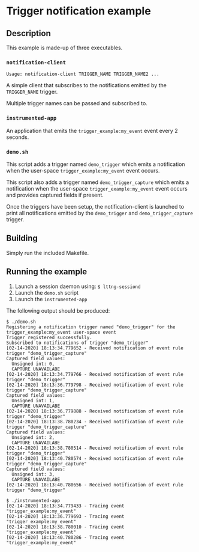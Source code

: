 # Trigger notification example

## Description
This example is made-up of three executables.

### `notification-client`

```
Usage: notification-client TRIGGER_NAME TRIGGER_NAME2 ...
```

A simple client that subscribes to the notifications emitted by the `TRIGGER_NAME` trigger.

Multiple trigger names can be passed and subscribed to.


### `instrumented-app`

An application that emits the `trigger_example:my_event` event every 2 seconds.

### `demo.sh`

This script adds a trigger named `demo_trigger` which emits a notification when
the user-space `trigger_example:my_event` event occurs.

This script also adds a trigger named `demo_trigger_capture` which emits a
notification when the user-space `trigger_example:my_event` event occurs and
provides captured fields if present.

Once the triggers have been setup, the notification-client is launched to print
all notifications emitted by the `demo_trigger` and `demo_trigger_capture`
trigger.

## Building

Simply run the included Makefile.

## Running the example

1) Launch a session daemon using:
        ```
        $ lttng-sessiond
        ```
2) Launch the `demo.sh` script
3) Launch the `instrumented-app`

The following output should be produced:

```
$ ./demo.sh
Registering a notification trigger named "demo_trigger" for the trigger_example:my_event user-space event
Trigger registered successfully.
Subscribed to notifications of trigger "demo_trigger"
[02-14-2020] 18:13:34.779652 - Received notification of event rule trigger "demo_trigger_capture"
Captured field values:
  Unsigned int: 0,
  CAPTURE UNAVAILABE
[02-14-2020] 18:13:34.779766 - Received notification of event rule trigger "demo_trigger"
[02-14-2020] 18:13:36.779798 - Received notification of event rule trigger "demo_trigger_capture"
Captured field values:
  Unsigned int: 1,
  CAPTURE UNAVAILABE
[02-14-2020] 18:13:36.779888 - Received notification of event rule trigger "demo_trigger"
[02-14-2020] 18:13:38.780234 - Received notification of event rule trigger "demo_trigger_capture"
Captured field values:
  Unsigned int: 2,
  CAPTURE UNAVAILABE
[02-14-2020] 18:13:38.780514 - Received notification of event rule trigger "demo_trigger"
[02-14-2020] 18:13:40.780574 - Received notification of event rule trigger "demo_trigger_capture"
Captured field values:
  Unsigned int: 3,
  CAPTURE UNAVAILABE
[02-14-2020] 18:13:40.780656 - Received notification of event rule trigger "demo_trigger"
```

```
$ ./instrumented-app
[02-14-2020] 18:13:34.779433 - Tracing event "trigger_example:my_event"
[02-14-2020] 18:13:36.779693 - Tracing event "trigger_example:my_event"
[02-14-2020] 18:13:38.780010 - Tracing event "trigger_example:my_event"
[02-14-2020] 18:13:40.780286 - Tracing event "trigger_example:my_event"
```
